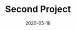 ---
title: Second Project
date: '2020-05-18'
description: this is my second portfolio project
tags: portfolio, second
image: "./images/cat_with_tie.jpg"
source: "url-to-code-repository"
demo: "url-to-live-demo"
---